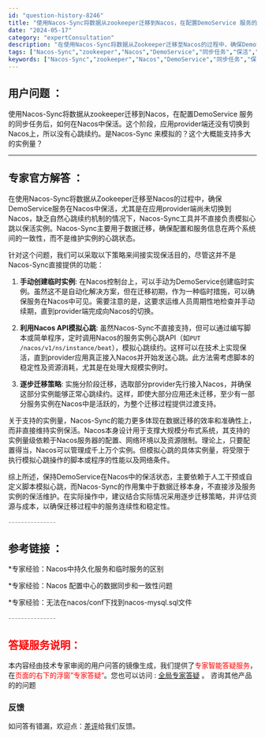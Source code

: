 ```yaml
---
id: "question-history-8246"
title: "使用Nacos-Sync将数据从zookeeper迁移到Nacos，在配置DemoService 服务的同"
date: "2024-05-17"
category: "expertConsultation"
description: "在使用Nacos-Sync将数据从Zookeeper迁移至Nacos的过程中，确保DemoService服务在Nacos中保活，尤其是在应用provider端尚未切换到Nacos，缺乏自然心跳续约机制的情况下，Nacos-Sync工具并不直接负责模拟心跳以保活实例。Nacos-Sync主要用于数据迁"
tags: ["Nacos-Sync","zookeeper","Nacos","DemoService","同步任务","保活","provider","心跳续约","Nacos-Sync","实例量"]
keywords: ["Nacos-Sync","zookeeper","Nacos","DemoService","同步任务","保活","provider","心跳续约","Nacos-Sync","实例量"]
---
```


## 用户问题 ： 
 使用Nacos-Sync将数据从zookeeper迁移到Nacos，在配置DemoService 服务的同步任务后，如何在Nacos中保活。这个阶段，应用provider端还没有切换到Nacos上，所以没有心跳续约。是Nacos-Sync 来模拟的？这个大概能支持多大的实例量？  

---------------
## 专家官方解答 ：

在使用Nacos-Sync将数据从Zookeeper迁移至Nacos的过程中，确保DemoService服务在Nacos中保活，尤其是在应用provider端尚未切换到Nacos，缺乏自然心跳续约机制的情况下，Nacos-Sync工具并不直接负责模拟心跳以保活实例。Nacos-Sync主要用于数据迁移，确保配置和服务信息在两个系统间的一致性，而不是维护实例的心跳状态。

针对这个问题，我们可以采取以下策略来间接实现保活目的，尽管这并不是Nacos-Sync直接提供的功能：

1. **手动创建临时实例**: 在Nacos控制台上，可以手动为DemoService创建临时实例。虽然这不是自动化解决方案，但在迁移初期，作为一种临时措施，可以确保服务在Nacos中可见。需要注意的是，这要求运维人员周期性地检查并手动续期，直到provider端完成向Nacos的切换。

2. **利用Nacos API模拟心跳**: 虽然Nacos-Sync不直接支持，但可以通过编写脚本或简单程序，定时调用Nacos的服务实例心跳API（如`PUT /nacos/v1/ns/instance/beat`），模拟心跳续约。这样可以在技术上实现保活，直到provider应用真正接入Nacos并开始发送心跳。此方法需考虑脚本的稳定性及资源消耗，尤其是在处理大规模实例时。

3. **逐步迁移策略**: 实施分阶段迁移，选取部分provider先行接入Nacos，并确保这部分实例能够正常心跳续约。这样，即使大部分应用还未迁移，至少有一部分服务实例在Nacos中是活跃的，为整个迁移过程提供过渡支持。

关于支持的实例量，Nacos-Sync的能力更多体现在数据迁移的效率和准确性上，而非直接维持实例保活。Nacos本身设计用于支撑大规模分布式系统，其支持的实例量级依赖于Nacos服务器的配置、网络环境以及资源限制。理论上，只要配置得当，Nacos可以管理成千上万个实例。但模拟心跳的具体实例量，将受限于执行模拟心跳操作的脚本或程序的性能以及网络条件。

综上所述，保持DemoService在Nacos中的保活状态，主要依赖于人工干预或自定义脚本模拟心跳，而Nacos-Sync的作用集中于数据迁移本身，不直接涉及服务实例的保活维护。在实际操作中，建议结合实际情况采用逐步迁移策略，并评估资源与成本，以确保迁移过程中的服务连续性和稳定性。


<font color="#949494">---------------</font> 


## 参考链接 ：

*专家经验：Nacos中持久化服务和临时服务的区别 
 
 *专家经验：Nacos 配置中心的数据同步和一致性问题 
 
 *专家经验：无法在nacos/conf下找到nacos-mysql.sql文件 


 <font color="#949494">---------------</font> 
 


## <font color="#FF0000">答疑服务说明：</font> 

本内容经由技术专家审阅的用户问答的镜像生成，我们提供了<font color="#FF0000">专家智能答疑服务</font>，在<font color="#FF0000">页面的右下的浮窗”专家答疑“</font>。您也可以访问 : [全局专家答疑](https://answer.opensource.alibaba.com/docs/intro) 。 咨询其他产品的的问题

### 反馈
如问答有错漏，欢迎点：[差评](https://ai.nacos.io/user/feedbackByEnhancerGradePOJOID?enhancerGradePOJOId=13597)给我们反馈。
